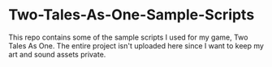 # Two-Tales-As-One-Sample-Scripts
This repo contains some of the sample scripts I used for my game, Two Tales As One. The entire project isn't uploaded here since I want to keep my art and sound assets private.
